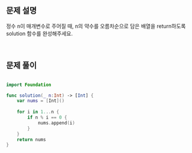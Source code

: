 
## 문제 설명
정수 n이 매개변수로 주어질 때, n의 약수를 오름차순으로 담은 배열을 return하도록 solution 함수를 완성해주세요.

<br>

## 문제 풀이

```swift

import Foundation

func solution(_ n:Int) -> [Int] {
    var nums = [Int]()
    
    for i in 1...n {
        if n % i == 0 {
            nums.append(i)
        }
    }
    return nums
}

```

